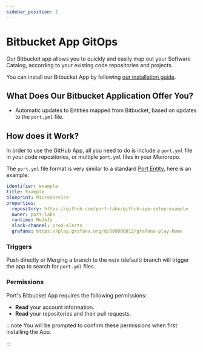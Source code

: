 ```yaml
---
sidebar_position: 1
---
```


# Bitbucket App GitOps

Our Bitbucket app allows you to quickly and easily map out your Software Catalog, according to your existing code repositories and projects.

You can install our Bitbucket App by following [our installation guide](../../git-provider/bitbucket-exporter/installation.md).

## What Does Our Bitbucket Application Offer You?​

- Automatic updates to Entities mapped from Bitbucket, based on updates to the `port.yml` file.

## How does it Work?

In order to use the GitHub App, all you need to do is include a `port.yml` file in your code repositories, or multiple `port.yml` files in your Monorepo.

The `port.yml` file format is very similar to a standard [Port Entity](../../sync-data-to-catalog.md#entity-json-structure), here is an example:

```yaml showLineNumbers
identifier: example
title: Example
blueprint: Microservice
properties:
  repository: https://github.com/port-labs/github-app-setup-example
  owner: port-labs
  runtime: NodeJs
  slack-channel: prod-alerts
  grafana: https://play.grafana.org/d/000000012/grafana-play-home
```

### Triggers

Push directly or Merging a branch to the `main` (default) branch will trigger the app to search for `port.yml` files.

### Permissions

Port's Bitbucket App requires the following permissions:

- **Read** your account information.
- **Read** your repositories and their pull requests.

:::note
You will be prompted to confirm these permissions when first installing the App.

:::
